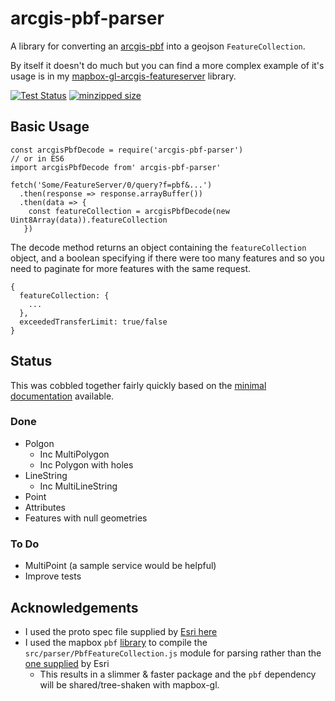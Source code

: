 # arcgis-pbf-parser
A library for converting an [arcgis-pbf](https://github.com/Esri/arcgis-pbf) into a geojson `FeatureCollection`.

By itself it doesn't do much but you can find a more complex example of it's usage is in my [mapbox-gl-arcgis-featureserver](https://github.com/rowanwins/mapbox-gl-arcgis-featureserver) library.

[![Test Status](https://github.com/rowanwins/arcgis-pbf-parser/workflows/Tests/badge.svg?branch=master)](https://github.com/rowanwins/arcgis-pbf-parser/actions)
[![minzipped size](https://badgen.net/bundlephobia/minzip/arcgis-pbf-parser)](https://esm.run/arcgis-pbf-parser)

## Basic Usage
````
const arcgisPbfDecode = require('arcgis-pbf-parser')
// or in ES6
import arcgisPbfDecode from' arcgis-pbf-parser'

fetch('Some/FeatureServer/0/query?f=pbf&...')
  .then(response => response.arrayBuffer())
  .then(data => {
    const featureCollection = arcgisPbfDecode(new Uint8Array(data)).featureCollection
   })
````

The decode method returns an object containing the `featureCollection` object, and a boolean specifying if there were too many features and so you need to paginate for more features with the same request.
````
{
  featureCollection: {
    ...
  },
  exceededTransferLimit: true/false
}
````


## Status
This was cobbled together fairly quickly based on the [minimal documentation](https://github.com/Esri/arcgis-pbf/tree/main/proto/FeatureCollection) available.



### Done
- Polgon
  - Inc MultiPolygon
  - Inc Polygon with holes
- LineString
  - Inc MultiLineString
- Point
- Attributes
- Features with null geometries

### To Do
- MultiPoint (a sample service would be helpful)
- Improve tests


## Acknowledgements
- I used the proto spec file supplied by [Esri here](https://github.com/Esri/arcgis-pbf/blob/main/proto/FeatureCollection/FeatureCollection.proto)
- I used the mapbox `pbf` [library](https://github.com/mapbox/pbf) to compile the `src/parser/PbfFeatureCollection.js` module for parsing rather than the [one supplied](https://github.com/Esri/arcgis-pbf/blob/main/proto/FeatureCollection/parsers/js/FeatureCollection.js) by Esri 
  - This results in a slimmer & faster package and the `pbf` dependency will be shared/tree-shaken with mapbox-gl.

